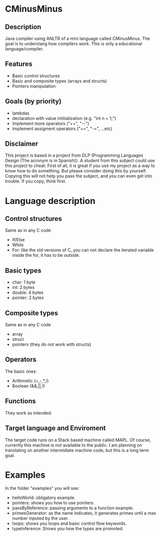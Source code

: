 # CMinusMinus

## Description

Java compiler using ANLTR of a mini language called CMinusMinus.
The goal is to understang how compilers work. This is only a educational language/compiler.

## Features

  - Basic control structures
  - Basic and composite types (arrays and structs)
  - Pointers manipulation

## Goals (by priority)

  - lambdas
  - declaration with value intitialization (e.g. "int n = 1;")
  - Implement more operators ("++", "--")
  - Implement assigment operators ("+=", "-=", ...etc)

## Disclaimer

  This project is based in a project from DLP (Programming Languages Design (The acronym is in Spanish)).
  A student from this subject could use this project to cheat. First of all, it is great if you use my project as a way to 
  know how to do something. But please consider doing this by yourself. Copying this will not help you pass the subject, 
  and you can even get into trouble. If you copy, think first.
  
# Language description

## Control structures

Same as in any C code

 - If/Else
 - While
 - For: like the old versions of C, you can not declare the iterated variable inside the for, it has to be outside.

## Basic types

  - char:   1 byte
  - int:    2 bytes
  - double: 4 bytes
  - pointer: 2 bytes

## Composite types

Same as in any C code

  - array
  - struct
  - pointers (they do not work with structs)

## Operators

The basic ones:

  - Arithmetic (+,-,*,/)
  - Boolean (&&,||,!)

## Functions

They work as intended.

## Target language and Enviroment

The target code runs on a Stack based machine called MAPL. Of course, currently this machine is not available to the public.
I am planning on translating on another intermidiate machine code, but this is a long term goal.

# Examples

In the folder "examples" you will see:

  - helloWorld: obligatory example.
  - pointers: shows you how to use pointers.
  - passByReference: passing arguments to a function example.
  - primesGenerator: as the name indicates, it generates primes until a max number inputed by the user.
  - loops: shows you loops and basic control flow keywords.
  - typeInference: Shows you how the types are promoted.
